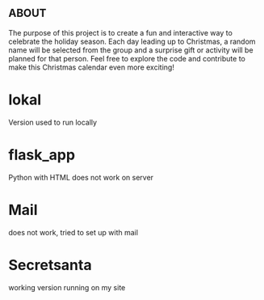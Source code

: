 ## ABOUT

The purpose of this project is to create a fun and interactive way to celebrate the holiday season. Each day leading up to Christmas, a random name will be selected from the group and a surprise gift or activity will be planned for that person.
Feel free to explore the code and contribute to make this Christmas calendar even more exciting!

# lokal
Version used to run locally

# flask_app
Python with HTML does not work on server 

# Mail
does not work, tried to set up with mail

# Secretsanta
working version running on my site
